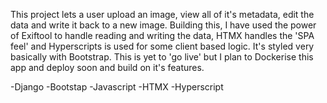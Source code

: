 This project lets a user upload an image, view all of it's metadata, edit the data and write it back to a new image.
Building this, I have used the power of Exiftool to handle reading and writing the data, HTMX handles the 'SPA feel' and Hyperscripts is used for some client based logic.
It's styled very basically with Bootstrap.
This is yet to 'go live' but I plan to Dockerise this app and deploy soon and build on it's features.

-Django
-Bootstap
-Javascript
-HTMX
-Hyperscript
